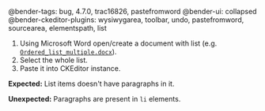 @bender-tags: bug, 4.7.0, trac16826, pastefromword
@bender-ui: collapsed
@bender-ckeditor-plugins: wysiwygarea, toolbar, undo, pastefromword, sourcearea, elementspath, list

1. Using Microsoft Word open/create a document with list (e.g. [`Ordered_list_multiple.docx`](https://github.com/ckeditor/ckeditor-dev/blob/c9dbec1769c1987b48fa4d7823a71643bd2d5f14/tests/plugins/pastefromword/generated/_fixtures/Ordered_list_multiple/Ordered_list_multiple.docx)).
1. Select the whole list.
1. Paste it into CKEditor instance.

**Expected:** List items doesn't have paragraphs in it.

**Unexpected:** Paragraphs are present in `li` elements.
